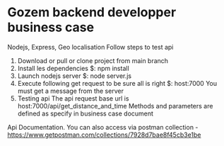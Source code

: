 # Gozem backend developper business case
Nodejs, Express, Geo localisation
Follow steps to test api

1. Download or pull or clone project from main branch
2. Install les dependencies
$: npm install
2. Launch nodejs server
$: node server.js
3. Execute following get request to be sure all is right
$: host:7000
You must get a message from the server
4. Testing api
The api request base url is
host:7000/api/get_distance_and_time
Methods and parameters are defined as specify in business case document

Api Documentation.
You can also access via postman collection - https://www.getpostman.com/collections/7928d7bae8f45cb3e1be
